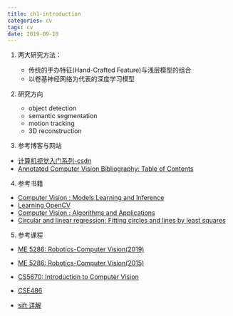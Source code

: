 ```yaml
---
title: ch1-introduction
categories: cv
tags: cv
date: 2019-09-10
---
```


1. 两大研究方法：

    - 传统的手办特征(Hand-Crafted Feature)与浅层模型的组合
    - 以卷基神经网络为代表的深度学习模型

2. 研究方向

    - object detection
    - semantic segmentation
    - motion tracking
    - 3D reconstruction

3. 参考博客与网站

- [计算机视觉入门系列-csdn](https://blog.csdn.net/wangss9566/article/details/54618507)
- [Annotated Computer Vision Bibliography: Table of Contents](http://www.visionbib.com/bibliography/contents.html)



4. 参考书籍

- [Computer Vision : Models,Learning and Inference](http://www.computervisionmodels.com/)
- [Learning OpenCV]()
- [Computer Vision : Algorithms and Applications](http://szeliski.org/Book/)
- [Circular and linear regression: Fitting circles and lines by least squares](https://people.cas.uab.edu/~mosya/cl/index.html)

5. 参考课程

- [ME 5286: Robotics-Computer Vision(2019)](http://www.me.umn.edu/courses/me5286/vision/notes.shtml)
- [ME 5286: Robotics-Computer Vision(2015)](http://me.umn.edu/courses/me5286/vision/Notes/2015/)
- [CS5670: Introduction to Computer Vision](http://www.cs.cornell.edu/courses/cs5670/2019sp/)
- [CSE486](http://www.cse.psu.edu/~rtc12/CSE486/)

- [sift 详解](https://blog.csdn.net/u010440456/article/details/81483145)